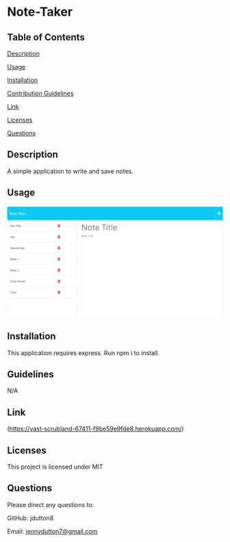 # Note-Taker

## Table of Contents
 [Description](#description)

 [Usage](#usage)

 [Installation](#installation)

 [Contribution Guidelines](#guidelines)

 [Link](#link)

 [Licenses](#licenses)

 [Questions](#questions)

## Description
 A simple application to write and save notes.

## Usage
 ![Screenshot of Note Taker app](images/note-taker.png)

## Installation
 This application requires express. Run npm i to install.

## Guidelines
 N/A

## Link
 (https://vast-scrubland-67411-f9be59e9fde8.herokuapp.com/)

## Licenses
 This project is licensed under MIT

## Questions
 Please direct any questions to:

 GitHub: jdutton8

 Email: jennydutton7@gmail.com